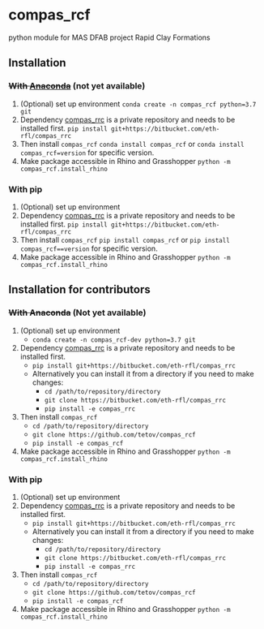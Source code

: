 # compas\_rcf

python module for MAS DFAB project Rapid Clay Formations

## Installation

### ~~With [Anaconda](https://www.anaconda.com/)~~ (not yet available)

1.  (Optional) set up environment `conda create -n compas_rcf python=3.7 git`
2.  Dependency [compas\_rrc](https://bitbucket.org/ethrfl/compas_rrc) is a private repository and needs to be installed first. `pip install git+https://bitbucket.com/eth-rfl/compas_rrc`
3.  Then install `compas_rcf` `conda install compas_rcf` or `conda install compas_rcf=version` for specific version.
4.  Make package accessible in Rhino and Grasshopper `python -m compas_rcf.install_rhino`

### With pip

1.  (Optional) set up environment
2.  Dependency [compas\_rrc](https://bitbucket.org/ethrfl/compas_rrc) is a private repository and needs to be installed first. `pip install git+https://bitbucket.com/eth-rfl/compas_rrc`
3.  Then install `compas_rcf` `pip install compas_rcf` or `pip install compas_rcf==version` for specific version.
4.  Make package accessible in Rhino and Grasshopper `python -m compas_rcf.install_rhino`

## Installation for contributors

### ~~With Anaconda~~ (Not yet available) 

1.  (Optional) set up environment
    -   `conda create -n compas_rcf-dev python=3.7 git`
2.  Dependency [compas\_rrc](https://bitbucket.org/ethrfl/compas_rrc) is a private repository and needs to be installed first.
    -   `pip install git+https://bitbucket.com/eth-rfl/compas_rrc`
    -   Alternatively you can install it from a directory if you need to make changes:
        -   `cd /path/to/repository/directory`
        -   `git clone https://bitbucket.com/eth-rfl/compas_rrc`
        -   `pip install -e compas_rrc`
3.  Then install `compas_rcf`
    -   `cd /path/to/repository/directory`
    -   `git clone https://github.com/tetov/compas_rcf`
    -   `pip install -e compas_rcf`
4.  Make package accessible in Rhino and Grasshopper `python -m compas_rcf.install_rhino`

### With pip

1.  (Optional) set up environment
2.  Dependency [compas\_rrc](https://bitbucket.org/ethrfl/compas_rrc) is a private repository and needs to be installed first.
    -   `pip install git+https://bitbucket.com/eth-rfl/compas_rrc`
    -   Alternatively you can install it from a directory if you need to make changes:
        -   `cd /path/to/repository/directory`
        -   `git clone https://bitbucket.com/eth-rfl/compas_rrc`
        -   `pip install -e compas_rrc`
3.  Then install `compas_rcf`
    -   `cd /path/to/repository/directory`
    -   `git clone https://github.com/tetov/compas_rcf`
    -   `pip install -e compas_rcf`
4.  Make package accessible in Rhino and Grasshopper `python -m compas_rcf.install_rhino`

